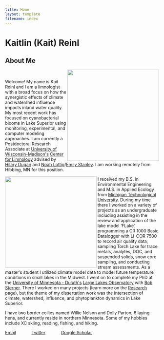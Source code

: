 ```yaml
---
title: Home
layout: template
filename: index
--- 
```


# Kaitlin (Kait) Reinl 

## About Me
  
<img align="right" src="https://user-images.githubusercontent.com/51453715/131366491-5906f6f8-ac70-4ca5-af20-6221259a3668.jpg" height=300> 
<br clear="left"/>

Welcome! My name is Kait Reinl and I am a limnologist with a broad focus on how the synergistic effects of climate and watershed influence impacts inland water quality. My most recent work has focused on cyanobacterial blooms in Lake Superior using monitoring, experimental, and computer modeling approaches.  I am currently a Postdoctoral Research Associate at [University of Wisconsin-Madison's](https://www.wisc.edu/) [Center for Limnology](https://limnology.wisc.edu/) advised by [Hilary Dugan](https://dugan.limnology.wisc.edu/) and [Noah Lottig](http://www.noahlottig.com/)/[Emily Stanley](https://stanley.limnology.wisc.edu/). I am working remotely from Hibbing, MN for this position.



<img align="left" src="https://user-images.githubusercontent.com/51453715/131428577-18c5a516-838b-4638-a4da-e83aff260e50.jpg" height=300>  I received my B.S. in Environmental Engineering and M.S. in Applied Ecology from [Michigan Technological University](https://mtu.edu/).  During my time there I worked on a variety of projects as an undergraduate including assisting in the review and application of the lake model ‘FLake’, programming a CR 1000 Basic Datalogger with LI-COR 7500 to record air quality data, sampling Torch Lake for trace metals, analytes, DOC, and suspended solids, snow core sampling, and conducting stream assessments. As a master’s student I utilized climate model data to model future temperature conditions in small lakes in the Midwest.  I went on to complete my PhD at the [University of Minnesota - Duluth's](d.umn.edu) [Large Lakes Observatory](https://scse.d.umn.edu/large-lakes-observatory) with [Bob Sterner](https://cbs.umn.edu/sterner-lab). There I worked on many projects (learn more on the [Research](https://klreinl.github.io/klreinl/page2) page), but the theme of my dissertation work was the intersection of climate, watershed, influence, and phytoplankton dynamics in Lake Superior. 


I have two border collies named Willie Nelson and Dolly Parton, 6 laying hens, and currently reside in northern Minnesota. Some of my hobbies include XC skiing, reading, fishing, and hiking.   
  
  
[Email](kreinl@wisc.edu) &nbsp; &nbsp; &nbsp;&nbsp; &nbsp; &nbsp; &nbsp;[Twitter](https://twitter.com/kaitreinl)&nbsp; &nbsp; &nbsp;&nbsp; &nbsp; &nbsp; &nbsp; [Google Scholar](https://scholar.google.com/citations?user=oSaCqcEAAAAJ&hl=en)
